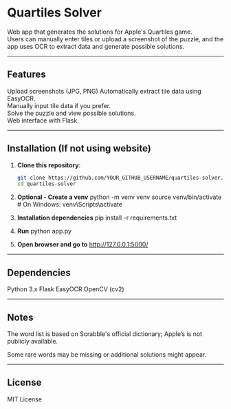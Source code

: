 # Quartiles Solver

Web app that generates the solutions for Apple's Quartiles game.  
Users can manually enter tiles or upload a screenshot of the puzzle, and the app uses OCR to extract data and generate possible solutions.

---

## Features

Upload screenshots (JPG, PNG)
Automatically extract tile data using EasyOCR.  
Manually input tile data if you prefer.  
Solve the puzzle and view possible solutions.  
Web interface with Flask.

---

## Installation (If not using website)

1. **Clone this repository**:
   ```bash
   git clone https://github.com/YOUR_GITHUB_USERNAME/quartiles-solver.git
   cd quartiles-solver

2. **Optional - Create a venv**
    python -m venv venv
    source venv/bin/activate  # On Windows: venv\Scripts\activate

3. **Installation dependencies**
    pip install -r requirements.txt

4. **Run**
    python app.py

5. **Open browser and go to**
    http://127.0.0.1:5000/

---

## Dependencies
Python 3.x
Flask
EasyOCR
OpenCV (cv2)

---

## Notes
The word list is based on Scrabble's official dictionary; Apple’s is not publicly available.

Some rare words may be missing or additional solutions might appear.

--- 

## License
MIT License
